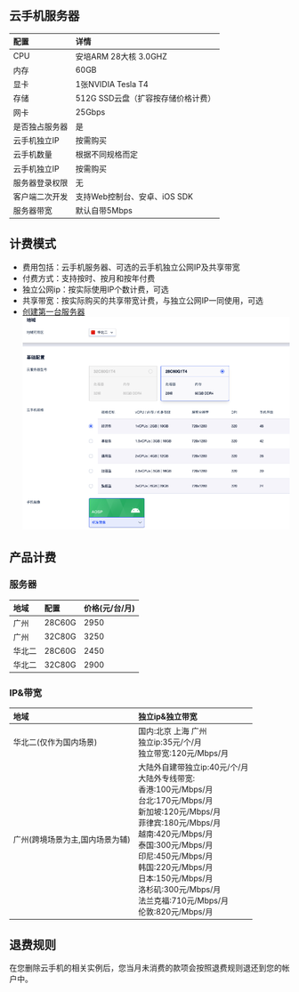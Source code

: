 ## 云手机服务器
|配置       |详情            |
|:-------------|:----------------|
|CPU       | 安培ARM 28大核 3.0GHZ         |
|内存       |60GB                       |
|显卡       |1张NVIDIA Tesla T4          |
|存储       |512G SSD云盘（扩容按存储价格计费）|
|网卡       |25Gbps                      |
|是否独占服务器     | 是               |
|云手机独立IP     |按需购买               |
|云手机数量     | 根据不同规格而定         |
|云手机独立IP     |按需购买               |
|服务器登录权限     | 无               |
|客户端二次开发     | 支持Web控制台、安卓、iOS SDK   |
|服务器带宽  |默认自带5Mbps |


## 计费模式 
* 费用包括：云手机服务器、可选的云手机独立公网IP及共享带宽
* 付费方式：支持按时、按月和按年付费
* 独立公网ip：按实际使用IP个数计费，可选
* 共享带宽：按实际购买的共享带宽计费，与独立公网IP一同使用，可选
* [创建第一台服务器](https://console.ucloud.cn/uphone/server)
![img](images/price.png)

## 产品计费
### 服务器
|地域     |配置      |价格(元/台/月)|
|:-------|:--------|:--------|
|广州  | 28C60G |2950 |
|广州   | 32C80G |3250  |
|华北二   | 28C60G |2450 |
|华北二   | 32C80G |2900 |

### IP&带宽
|地域|独立ip&独立带宽 |
|:-------|:------|
|华北二(仅作为国内场景)   | 国内:北京 上海 广州<br>独立ip:35元/个/月<br>独立带宽:120元/Mbps/月|
|广州(跨境场景为主,国内场景为辅)|大陆外自建带独立ip:40元/个/月<br>大陆外专线带宽:<br>香港:100元/Mbps/月<br>台北:170元/Mbps/月<br>新加坡:120元/Mbps/月<br>菲律宾:180元/Mbps/月<br>越南:420元/Mbps/月<br>泰国:300元/Mbps/月<br>印尼:450元/Mbps/月<br>韩国:220元/Mbps/月<br>日本:150元/Mbps/月<br>洛杉矶:300元/Mbps/月<br>法兰克福:710元/Mbps/月<br>伦敦:820元/Mbps/月|

## 退费规则
在您删除云手机的相关实例后，您当月未消费的款项会按照退费规则退还到您的帐户中。


